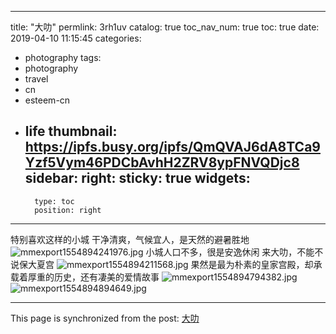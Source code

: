 
---
title: "大叻"
permlink: 3rh1uv
catalog: true
toc_nav_num: true
toc: true
date: 2019-04-10 11:15:45
categories:
- photography
tags:
- photography
- travel
- cn
- esteem-cn
- life
thumbnail: https://ipfs.busy.org/ipfs/QmQVAJ6dA8TCa9Yzf5Vym46PDCbAvhH2ZRV8ypFNVQDjc8
sidebar:
    right:
        sticky: true
widgets:
    -
        type: toc
        position: right
---


特别喜欢这样的小城
干净清爽，气候宜人，是天然的避暑胜地
![mmexport1554894241976.jpg](https://ipfs.busy.org/ipfs/QmQVAJ6dA8TCa9Yzf5Vym46PDCbAvhH2ZRV8ypFNVQDjc8)
小城人口不多，很是安逸休闲
来大叻，不能不说保大夏宫
![mmexport1554894211568.jpg](https://ipfs.busy.org/ipfs/QmUkrk9TFqXkLMZ5LxDsnMV4hHmtJ2sz7Me7rfNkwaJUSZ)
果然是最为朴素的皇家宫殿，却承载着厚重的历史，还有凄美的爱情故事
![mmexport1554894794382.jpg](https://ipfs.busy.org/ipfs/QmZg1oyTSYxEgHuzoWUJdBTgvPFaCoWYXtz3S2nMQR28uN)
![mmexport1554894894649.jpg](https://ipfs.busy.org/ipfs/QmeUHXeqqnWXCkYNAyMVYjkn7U7Q2JhtRtujdLqzzPtEry)


- - -

This page is synchronized from the post: [大叻](https://steemit.com/@andrewma/3rh1uv)
